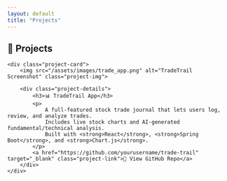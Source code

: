 ```yaml
---
layout: default
title: "Projects"
---
```


<div class="projects-container">
    <h2>🚀 Projects</h2>

    <div class="project-card">
        <img src="/assets/images/trade_app.png" alt="TradeTrail Screenshot" class="project-img">

        <div class="project-details">
            <h3>📊 TradeTrail App</h3>
            <p>
                A full-featured stock trade journal that lets users log, review, and analyze trades.
                Includes live stock charts and AI-generated fundamental/technical analysis.
                Built with <strong>React</strong>, <strong>Spring Boot</strong>, and <strong>Chart.js</strong>.
            </p>
            <a href="https://github.com/yourusername/trade-trail" target="_blank" class="project-link">🔗 View GitHub Repo</a>
        </div>
    </div>

</div>
